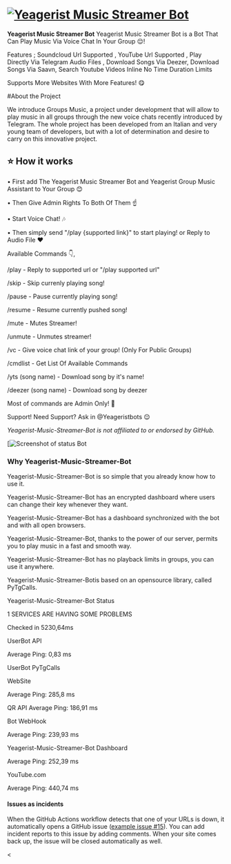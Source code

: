 # [![Yeagerist Music Streamer Bot](https://telegra.ph/file/7591ba3f76f4172cae227.jpg)](https://t.me/YeageristMusic_bot)

<!--start: description-->

**Yeagerist Music Streamer Bot** Yeagerist Music Streamer Bot  is a Bot That Can Play Music Via Voice Chat In Your Group 😌!

Features ; Soundcloud Url Supported , YouTube Url Supported  , Play Directly Via Telegram Audio Files , Download Songs Via Deezer, Download Songs Via Saavn, Search Youtube Videos Inline  No Time Duration Limits  
 



Supports More Websites With More Features! 😋


<!--start: docs-->

#About the Project

We introduce Groups Music, a project under development that will allow to play music in all groups through the new voice chats recently introduced by Telegram.
The whole project has been developed from an Italian and very young team of developers, but with a lot of determination and desire to carry on this innovative project.


<!--start: docs-->

## ⭐ How it works

• First add The Yeagerist Music Streamer Bot and Yeagerist Group Music Assistant  to Your Group 😊

• Then Give Admin Rights To Both Of Them ☝

• Start Voice Chat! 🎶

• Then simply send "/play {supported link}" to start playing! or Reply to Audio File ❤



Available Commands 👇️,


/play - Reply to supported url or "/play supported url"

/skip - Skip currenly playing song!

/pause - Pause currently playing song!

/resume - Resume currently pushed song!

/mute - Mutes Streamer!

/unmute - Unmutes streamer!

/vc - Give voice chat link of your group! (Only For Public Groups)

/cmdlist - Get List Of Available Commands

/yts (song name) - Download song by it's name!

/deezer (song name) - Download song by deezer

Most of commands are Admin Only! 👮️

Support! 
Need Support? Ask in @Yeageristbots 😌️



_Yeagerist-Music-Streamer-Bot is not affiliated to or endorsed by GitHub._

[![Screenshot of status Bot](https://telegra.ph/file/3fb020ebd35a3c75b0fc6.jpg)


### Why Yeagerist-Music-Streamer-Bot


Yeagerist-Music-Streamer-Bot is so simple that you already know how to use it.

Yeagerist-Music-Streamer-Bot has an encrypted dashboard where users can change their key whenever they want.

Yeagerist-Music-Streamer-Bot has a dashboard synchronized with the bot and with all open browsers.

Yeagerist-Music-Streamer-Bot, thanks to the power of our server, permits you to play music in a fast and smooth way.

Yeagerist-Music-Streamer-Bot has no playback limits in groups, you can use it anywhere.

Yeagerist-Music-Streamer-Botis based on an opensource library, called PyTgCalls.



Yeagerist-Music-Streamer-Bot Status

1 SERVICES ARE HAVING SOME PROBLEMS
 
Checked in 5230,64ms

UserBot API

Average Ping: 0,83 ms

UserBot PyTgCalls

WebSite

Average Ping: 285,8 ms

QR API
Average Ping: 186,91 ms

Bot WebHook

Average Ping: 239,93 ms

Yeagerist-Music-Streamer-Bot Dashboard

Average Ping: 252,39 ms

YouTube.com

Average Ping: 440,74 ms



#### Issues as incidents

When the GitHub Actions workflow detects that one of your URLs is down, it automatically opens a GitHub issue ([example issue #15](https://github.com/koj-co/upptime/issues/15)). You can add incident reports to this issue by adding comments. When your site comes back up, the issue will be closed automatically as well.

<

